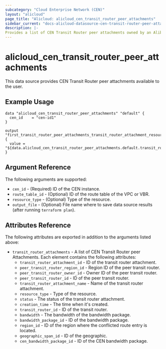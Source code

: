 ```yaml
---
subcategory: "Cloud Enterprise Network (CEN)"
layout: "alicloud"
page_title: "Alicloud: alicloud_cen_transit_router_peer_attachments"
sidebar_current: "docs-alicloud-datasource-cen-transit-router-peer-attachments"
description: |-
Provides a list of CEN Transit Router peer attachments owned by an Alibaba Cloud account.
---
```


# alicloud\_cen\_transit\_router\_peer\_attachments

This data source provides CEN Transit Router peer attachments available to the user.

## Example Usage

```
data "alicloud_cen_transit_router_peer_attachments" "default" {
  cen_id    = "cen-id1"
}

output "first_transit_router_peer_attachments_transit_router_attachment_resource_type" {
  value = "${data.alicloud_cen_transit_router_peer_attachments.default.transit_router_attachments.0.resource_type}"
}
```

## Argument Reference

The following arguments are supported:

* `cen_id` - (Required) ID of the CEN instance.
* `route_table_id` - (Optional) ID of the route table of the VPC or VBR.
* `resource_type` - (Optional) Type of the resource.
* `output_file` - (Optional) File name where to save data source results (after running `terraform plan`).

## Attributes Reference

The following attributes are exported in addition to the arguments listed above:

* `transit_router_attachments` - A list of CEN Transit Router peer Attachments. Each element contains the following attributes:
    * `transit_router_attachment_id` - ID of the transit router attachment.
    * `peer_transit_router_region_id` - Region ID of the peer transit router.
    * `peer_transit_router_owner_id` - Owner ID of the peer transit router.
    * `peer_transit_router_id` - ID of the peer transit router.
    * `transit_router_attachment_name` - Name of the transit router attachment.
    * `resource_type` - Type of the resource.
    * `status` - The status of the transit router attachment.
    * `creation_time` - The time when it's created.
    * `transit_router_id` - ID of the transit router.
    * `bandwidth` - The bandwidth of the bandwidth package.
    * `bandwidth_package_id` - ID of the bandwidth package.
    * `region_id` - ID of the region where the conflicted route entry is located.
    * `geographic_span_id` - ID of the geographic.
    * `cen_bandwidth_package_id` - ID of the CEN bandwidth package.
